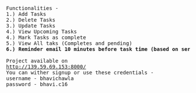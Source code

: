 <pre>
Functionalities - 
1.) Add Tasks
2.) Delete Tasks
3.) Update Tasks
4.) View Upcoming Tasks
4.) Mark Tasks as complete
5.) View All taks (Completes and pending)
<b>6.) Reminder email 10 minutes before task time (based on server time). </b>

Project available on
<a href="http://139.59.69.153:8000/">http://139.59.69.153:8000/</a>
You can wither signup or use these credentials - 
username - bhavichawla
password - bhavi.c16
</pre>
